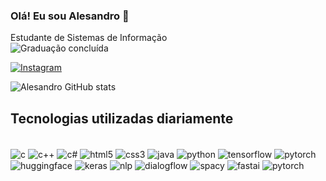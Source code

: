 ### Olá! Eu sou Alesandro 👋
Estudante de Sistemas de Informação </br>
![Graduação concluída](https://img.shields.io/badge/___-%20Graduação_concluída_93.18%25-blue?style=flat&labelColor=red)
</br>

[![Instagram](https://img.shields.io/badge/Instagram-E4405F?style=for-the-badge&logo=instagram&logoColor=white)](https://www.instagram.com/_alesandrosantoss/)

![Alesandro GitHub stats](https://github-readme-stats.vercel.app/api?username=Alesandr0&show_icons=true&theme=dracula)

## Tecnologias utilizadas diariamente
<div style="display: inline_block"><br/>
  <img align="center" alt="c" src="https://img.shields.io/badge/C-00599C?style=for-the-badge&logo=c&logoColor=white" />
  <img align="center" alt="c++" src="https://img.shields.io/badge/C%2B%2B-00599C?style=for-the-badge&logo=c%2B%2B&logoColor=white" />
  <img align="center" alt="c#" src="https://img.shields.io/badge/C%23-239120?style=for-the-badge&logo=c-sharp&logoColor=white" />
  <img align="center" alt="html5" src="https://img.shields.io/badge/HTML5-E34F26?style=for-the-badge&logo=html5&logoColor=white" />
  <img align="center" alt="css3" src="https://img.shields.io/badge/CSS3-1572B6?style=for-the-badge&logo=css3&logoColor=white" />
  <img align="center" alt="java" src="https://img.shields.io/badge/Java-ED8B00?style=for-the-badge&logo=openjdk&logoColor=white" />
  <img align="center" alt="python" src="https://img.shields.io/badge/Python-14354C?style=for-the-badge&logo=python&logoColor=white" />
  <img align="center" alt="tensorflow" src="https://img.shields.io/badge/TensorFlow-FF6F00?style=for-the-badge&logo=tensorflow&logoColor=white" />
  <img align="center" alt="pytorch" src="https://img.shields.io/badge/PyTorch-EE4C2C?style=for-the-badge&logo=pytorch&logoColor=white" />
  <img align="center" alt="huggingface" src="https://img.shields.io/badge/Hugging_Face-7B4B94?style=for-the-badge&logo=HuggingFace&logoColor=white" />
  <img align="center" alt="keras" src="https://img.shields.io/badge/Keras-D00000?style=for-the-badge&logo=keras&logoColor=white" />
  <img align="center" alt="nlp" src="https://img.shields.io/badge/NLP-FF5722?style=for-the-badge&logo=natural-language-processing&logoColor=white" />
  <img align="center" alt="dialogflow" src="https://img.shields.io/badge/Dialogflow-FFBE00?style=for-the-badge&logo=dialogflow&logoColor=white" />
  <img align="center" alt="spacy" src="https://img.shields.io/badge/spaCy-3A3A3A?style=for-the-badge&logo=spacy&logoColor=white" />
  <img align="center" alt="fastai" src="https://img.shields.io/badge/FastAI-0061F2?style=for-the-badge&logo=fastai&logoColor=white" />
  <img align="center" alt="pytorch" src="https://img.shields.io/badge/PyTorch-EE4C2C?style=for-the-badge&logo=pytorch&logoColor=white" />
</div>
</br>
